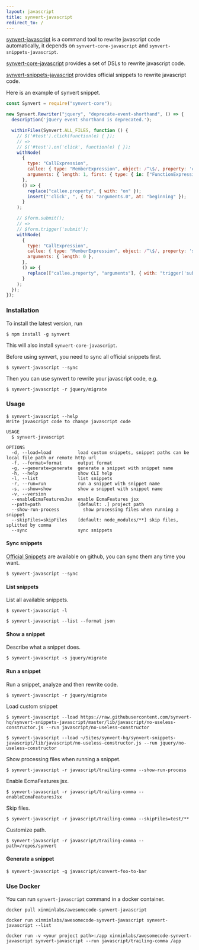 ```yaml
---
layout: javascript
title: synvert-javascript
redirect_to: /
---
```


[synvert-javascript](https://github.com/synvert-hq/synvert-javascript) is a command tool to rewrite javascript code automatically, it depends on `synvert-core-javascript` and `synvert-snippets-javascript`.

[synvert-core-javascript](https://github.com/synvert-hq/synvert-core-javascript) provides a set of DSLs to rewrite javascript code.

[synvert-snippets-javascript](https://github.com/synvert-hq/synvert-snippets-javascript) provides official snippets to
rewrite javascript code.

Here is an example of synvert snippet.

```javascript
const Synvert = require("synvert-core");

new Synvert.Rewriter("jquery", "deprecate-event-shorthand", () => {
  description('jQuery event shorthand is deprecated.');

  withinFiles(Synvert.ALL_FILES, function () {
    // $('#test').click(function(e) { });
    // =>
    // $('#test').on('click', function(e) { });
    withNode(
      {
        type: "CallExpression",
        callee: { type: "MemberExpression", object: /^\$/, property: 'click' },
        arguments: { length: 1, first: { type: { in: ["FunctionExpression", "ArrowFunctionExpression"] } } },
      },
      () => {
        replace("callee.property", { with: "on" });
        insert("'click', ", { to: "arguments.0", at: "beginning" });
      }
    );

    // $form.submit();
    // =>
    // $form.trigger('submit');
    withNode(
      {
        type: "CallExpression",
        callee: { type: "MemberExpression", object: /^\$/, property: 'submit' },
        arguments: { length: 0 },
      },
      () => {
        replace(["callee.property", "arguments"], { with: "trigger('submit')" });
      }
    );
  });
});
```

### Installation

To install the latest version, run

```
$ npm install -g synvert
```

This will also install `synvert-core-javascript`.

Before using synvert, you need to sync all official snippets first.

```
$ synvert-javascript --sync
```

Then you can use synvert to rewrite your javascript code, e.g.

```
$ synvert-javascript -r jquery/migrate
```

### Usage

```
$ synvert-javascript --help
Write javascript code to change javascript code

USAGE
  $ synvert-javascript

OPTIONS
  -d, --load=load          load custom snippets, snippet paths can be local file path or remote http url
  -f, --format=format      output format
  -g, --generate=generate  generate a snippet with snippet name
  -h, --help               show CLI help
  -l, --list               list snippets
  -r, --run=run            run a snippet with snippet name
  -s, --show=show          show a snippet with snippet name
  -v, --version
  --enableEcmaFeaturesJsx  enable EcmaFeatures jsx
  --path=path              [default: .] project path
  --show-run-process         show processing files when running a snippet
  --skipFiles=skipFiles    [default: node_modules/**] skip files, splitted by comma
  --sync                   sync snippets
```

#### Sync snippets

[Official Snippets](https://github.com/synvert-hq/synvert-snippets-javascript) are available on github,
you can sync them any time you want.

```
$ synvert-javascript --sync
```

#### List snippets

List all available snippets.

```
$ synvert-javascript -l

$ synvert-javascript --list --format json
```

#### Show a snippet

Describe what a snippet does.

```
$ synvert-javascript -s jquery/migrate
```

#### Run a snippet

Run a snippet, analyze and then rewrite code.

```
$ synvert-javascript -r jquery/migrate
```

Load custom snippet

```
$ synvert-javascript --load https://raw.githubusercontent.com/synvert-hq/synvert-snippets-javascript/master/lib/javascript/no-useless-constructor.js --run javascript/no-useless-constructor

$ synvert-javascript --load ~/Sites/synvert-hq/synvert-snippets-javascript/lib/javascript/no-useless-constructor.js --run jquery/no-useless-constructor
```

Show processing files when running a snippet.

```
$ synvert-javascript -r javascript/trailing-comma --show-run-process
```

Enable EcmaFeatures jsx.

```
$ synvert-javascript -r javascript/trailing-comma --enableEcmaFeaturesJsx
```

Skip files.

```
$ synvert-javascript -r javascript/trailing-comma --skipFiles=test/**
```

Customize path.

```
$ synvert-javascript -r javascript/trailing-comma --path=/repos/synvert
```

#### Generate a snippet

```
$ synvert-javascript -g javascript/convert-foo-to-bar
```

### Use Docker

You can run `synvert-javascript` command in a docker container.

```
docker pull xinminlabs/awesomecode-synvert-javascript

docker run xinminlabs/awesomecode-synvert-javascript synvert-javascript --list

docker run -v <your project path>:/app xinminlabs/awesomecode-synvert-javascript synvert-javascript --run javascript/trailing-comma /app
```
